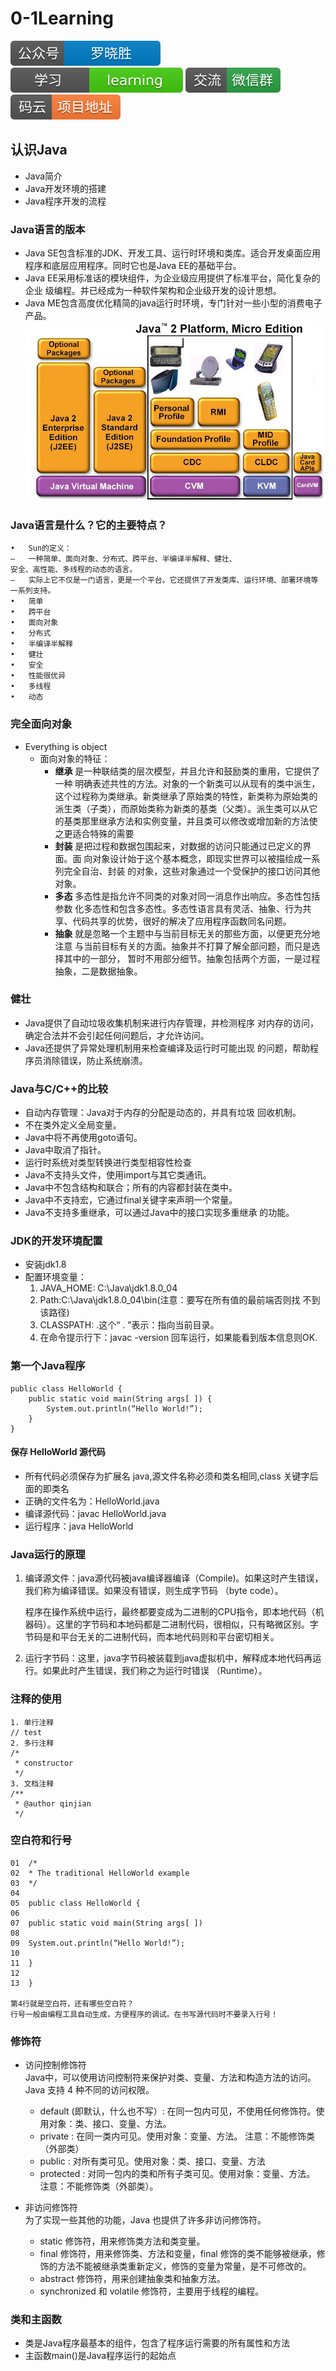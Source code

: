 # 0-1Learning

![alt text](../../static/common/svg/luoxiaosheng.svg "公众号")
![alt text](../../static/common/svg/luoxiaosheng_learning.svg "学习")
![alt text](../../static/common/svg/luoxiaosheng_wechat.svg "微信")
![alt text](../../static/common/svg/luoxiaosheng_gitee.svg "码云")


## 认识Java

* Java简介
* Java开发环境的搭建
* Java程序开发的流程

### Java语言的版本
* Java SE包含标准的JDK、开发工具、运行时环境和类库。适合开发桌面应用程序和底层应用程序。同时它也是Java EE的基础平台。
* Java EE采用标准话的模块组件，为企业级应用提供了标准平台，简化复杂的企业
级编程。并已经成为一种软件架构和企业级开发的设计思想。
* Java ME包含高度优化精简的java运行时环境，专门针对一些小型的消费电子产品。
![alt text](../../static/java/java1.png)

### Java语言是什么？它的主要特点？
    •	Sun的定义：
    –	一种简单、面向对象、分布式、跨平台、半编译半解释、健壮、
    安全、高性能、多线程的动态的语言。
    –	实际上它不仅是一门语言，更是一个平台。它还提供了开发类库、运行环境、部署环境等一系列支持。
    •	简单
    •	跨平台
    •	面向对象
    •	分布式
    •	半编译半解释
    •	健壮
    •	安全
    •	性能很优异
    •	多线程
    •	动态
    
### 完全面向对象
* Everything is object
   * 面向对象的特征：
      * **继承**	是一种联结类的层次模型，并且允许和鼓励类的重用，它提供了一种  明确表述共性的方法。对象的一个新类可以从现有的类中派生，这个过程称为类继承。新类继承了原始类的特性，新类称为原始类的派生类（子类），而原始类称为新类的基类（父类）。派生类可以从它的基类那里继承方法和实例变量，并且类可以修改或增加新的方法使之更适合特殊的需要
      * **封装**	是把过程和数据包围起来，对数据的访问只能通过已定义的界面。面
向对象设计始于这个基本概念，即现实世界可以被描绘成一系列完全自治、封装
的对象，这些对象通过一个受保护的接口访问其他对象。
      * **多态**	多态性是指允许不同类的对象对同一消息作出响应。多态性包括参数  化多态性和包含多态性。多态性语言具有灵活、抽象、行为共享、代码共享的优势，很好的解决了应用程序函数同名问题。
      * **抽象**	就是忽略一个主题中与当前目标无关的那些方面，以便更充分地注意
与当前目标有关的方面。抽象并不打算了解全部问题，而只是选择其中的一部分， 暂时不用部分细节。抽象包括两个方面，一是过程抽象，二是数据抽象。

### 健壮
* Java提供了自动垃圾收集机制来进行内存管理，并检测程序 对内存的访问，确定合法并不会引起任何问题后，才允许访问。
* Java还提供了异常处理机制用来检查编译及运行时可能出现
的问题，帮助程序员消除错误，防止系统崩溃。

### Java与C/C++的比较
* 自动内存管理：Java对于内存的分配是动态的，并具有垃圾
回收机制。
* 不在类外定义全局变量。
* Java中将不再使用goto语句。
* Java中取消了指针。
* 运行时系统对类型转换进行类型相容性检查
* Java不支持头文件，使用import与其它类通讯。
* Java中不包含结构和联合；所有的内容都封装在类中。
* Java中不支持宏，它通过final关键字来声明一个常量。
* Java不支持多重继承，可以通过Java中的接口实现多重继承
的功能。

### JDK的开发环境配置
* 安装jdk1.8
* 配置环境变量：
   1. JAVA_HOME: C:\Java\jdk1.8.0_04
   2. Path:C:\Java\jdk1.8.0_04\bin(注意：要写在所有值的最前端否则找
不到该路径)
   3. CLASSPATH:	.这个“ . ”表示：指向当前目录。
   4. 在命令提示行下：javac	-version	回车运行，如果能看到版本信息则OK.

### 第一个Java程序
```
public class HelloWorld {
    public static void main(String args[ ]) {
        System.out.println(“Hello World!”);
    }
}
```
#### 保存 HelloWorld 源代码
* 所有代码必须保存为扩展名 java,源文件名称必须和类名相同,class 关键字后面的即类名
* 正确的文件名为：HelloWorld.java 
* 编译源代码：javac HelloWorld.java
* 运行程序：java HelloWorld

### Java运行的原理
1. 编译源文件：java源代码被java编译器编译（Compile)。如果这时产生错误，我们称为编译错误。如果没有错误，则生成字节码
（byte code）。

    程序在操作系统中运行，最终都要变成为二进制的CPU指令，即本地代码（机器码）。这里的字节码和本地码都是二进制代码，很相似，只有略微区别。字节码是和平台无关的二进制代码，而本地代码则和平台密切相关。

2. 运行字节码：这里，java字节码被装载到java虚拟机中，解释成本地代码再运行。如果此时产生错误，我们称之为运行时错误
（Runtime）。

### 注释的使用
```
1. 单行注释
// test
2. 多行注释
/*
 * constructor
 */
3. 文档注释
/**
 * @author qinjian
 */
```

### 空白符和行号
```
01	/*
02	* The traditional HelloWorld example
03	*/
04	
05	public class HelloWorld {
06	
07	public static void main(String args[ ])
08	
09	System.out.println(“Hello World!”);
10	
11	}
12	
13	}

第4行就是空白符，还有哪些空白符？
行号一般由编程工具自动生成，方便程序的调试。在书写源代码时不要录入行号！
```

### 修饰符
* 访问控制修饰符  
Java中，可以使用访问控制符来保护对类、变量、方法和构造方法的访问。Java 支持 4 种不同的访问权限。
    * default (即默认，什么也不写）: 在同一包内可见，不使用任何修饰符。使用对象：类、接口、变量、方法。
    * private : 在同一类内可见。使用对象：变量、方法。 注意：不能修饰类（外部类）
    * public : 对所有类可见。使用对象：类、接口、变量、方法
    * protected : 对同一包内的类和所有子类可见。使用对象：变量、方法。 注意：不能修饰类（外部类）。

* 非访问修饰符  
为了实现一些其他的功能，Java 也提供了许多非访问修饰符。
    * static 修饰符，用来修饰类方法和类变量。
    * final 修饰符，用来修饰类、方法和变量，final 修饰的类不能够被继承，修饰的方法不能被继承类重新定义，修饰的变量为常量，是不可修改的。
    * abstract 修饰符，用来创建抽象类和抽象方法。
    * synchronized 和 volatile 修饰符，主要用于线程的编程。
    
### 类和主函数
* 类是Java程序最基本的组件，包含了程序运行需要的所有属性和方法
* 主函数main()是Java程序运行的起始点